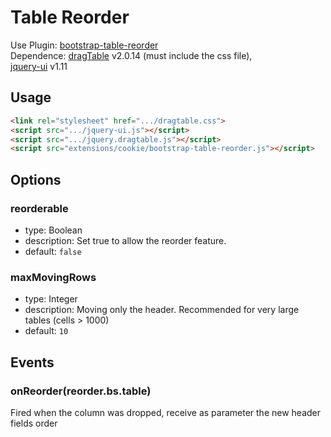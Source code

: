 # Table Reorder

Use Plugin: [bootstrap-table-reorder](https://github.com/wenzhixin/bootstrap-table/tree/master/src/extensions/reorder) </br>
Dependence: [dragTable](https://github.com/akottr/dragtable/) v2.0.14 (must include the css file), </br>
[jquery-ui](https://code.jquery.com/ui/) v1.11


## Usage

```html
<link rel="stylesheet" href=".../dragtable.css">
<script src=".../jquery-ui.js"></script>
<script src=".../jquery.dragtable.js"></script>
<script src="extensions/cookie/bootstrap-table-reorder.js"></script>
```

## Options

### reorderable

* type: Boolean
* description: Set true to allow the reorder feature.
* default: `false`

### maxMovingRows

* type: Integer
* description: Moving only the header. Recommended for very large tables (cells > 1000)
* default: `10`

## Events

### onReorder(reorder.bs.table)

Fired when the column was dropped, receive as parameter the new header fields order